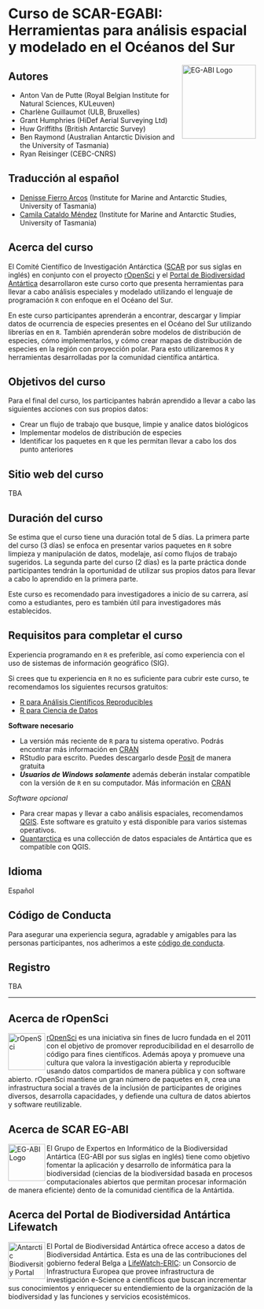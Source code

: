 # Curso de SCAR-EGABI: Herramientas para análisis espacial y modelado en el Océanos del Sur

<img src="/images/EGABI_logo.svg" alt="EG-ABI Logo" title="EG-ABI Logo" width="150"  align="right"/>

## Autores
  
- Anton Van de Putte (Royal Belgian Institute for Natural Sciences, KULeuven)  
- Charlène Guillaumot (ULB, Bruxelles)  
- Grant Humphries (HiDef Aerial Surveying Ltd)  
- Huw Griffiths (British Antarctic Survey)  
- Ben Raymond (Australian Antarctic Division and the University of Tasmania)  
- Ryan Reisinger (CEBC-CNRS)   

## Traducción al español
  
- [Denisse Fierro Arcos](https://github.com/lidefi87/) (Institute for Marine and Antarctic Studies, University of Tasmania)
- [Camila Cataldo Méndez](https://github.com/CCataldoM) (Institute for Marine and Antarctic Studies, University of Tasmania)
  
## Acerca del curso

El Comité Científico de Investigación Antárctica ([SCAR](www.scar.org) por sus siglas en inglés) en conjunto con el proyecto [rOpenSci](https://ropensci.org/) y el [Portal de Biodiversidad Antártica](www.biodiversity.aq) desarrollaron este curso corto que presenta herramientas para llevar a cabo análisis especiales y modelado utilizando el lenguaje de programación `R` con enfoque en el Océano del Sur.  

En este curso participantes aprenderán a encontrar, descargar y limpiar datos de ocurrencia de especies presentes en el Océano del Sur utilizando librerías en en `R`. También aprenderán sobre modelos de distribución de especies, cómo implementarlos, y cómo crear mapas de distribución de especies en la región con proyección polar. Para esto utilizaremos `R` y herramientas desarrolladas por la comunidad científica antártica. 
  
## Objetivos del curso

Para el final del curso, los participantes habrán aprendido a llevar a cabo las siguientes acciones con sus propios datos:  
  
- Crear un flujo de trabajo que busque, limpie y analice datos biológicos
- Implementar modelos de distribución de especies
- Identificar los paquetes en `R` que les permitan llevar a cabo los dos punto anteriores
  
## Sitio web del curso

TBA

## Duración del curso

Se estima que el curso tiene una duración total de 5 días. La primera parte del curso (3 días) se enfoca en presentar varios paquetes en `R` sobre limpieza y manipulación de datos, modelaje, así como flujos de trabajo sugeridos. La segunda parte del curso (2 días) es la parte práctica donde participantes tendrán la oportunidad de utilizar sus propios datos para llevar a cabo lo aprendido en la primera parte.  
  
Este curso es recomendado para investigadores a inicio de su carrera, así como a estudiantes, pero es también útil para investigadores más establecidos.  
  
## Requisitos para completar el curso

Experiencia programando en `R` es preferible, así como experiencia con el uso de sistemas de información geográfico (SIG).  
  
Si crees que tu experiencia en `R` no es suficiente para cubrir este curso, te recomendamos los siguientes recursos gratuitos:  
- [R para Análisis Científicos Reproducibles](https://swcarpentry.github.io/r-novice-gapminder-es/)
- [R para Ciencia de Datos](https://es.r4ds.hadley.nz/)
  
**Software necesario**  
- La versión más reciente de `R` para tu sistema operativo. Podrás encontrar más información en [CRAN](https://cran.r-project.org)  
- RStudio para escrito. Puedes descargarlo desde [Posit](https://posit.co/download/rstudio-desktop/) de manera gratuita
- ***Usuarios de Windows solamente*** además deberán instalar compatible con la versión de `R` en su computador. Más información en [CRAN](https://cran.r-project.org/bin/windows/Rtools/)  
  
*Software opcional*  
- Para crear mapas y llevar a cabo análisis espaciales, recomendamos [QGIS](https://www.qgis.org/en/site/forusers/download.html). Este software es gratuito y está disponible para varios sistemas operativos.   
- [Quantarctica](https://www.npolar.no/quantarctica/) es una collección de datos espaciales de Antártica que es compatible con QGIS.  
  
## Idioma
  
Español  
  
## Código de Conducta

Para asegurar una experiencia segura, agradable y amigables para las personas participantes, nos adherimos a este [código de conducta](coc.md).  
  
## Registro
   
TBA
  
----

## Acerca de rOpenSci
  
<img src="/images/icon_short_color.svg" alt="rOpenSci" title="rOpenSci Logo" width="75"  align="left"/>
  
[rOpenSci](https://ropensci.org/) es una iniciativa sin fines de lucro fundada en el 2011 con el objetivo de promover reproducibilidad en el desarrollo de código para fines científicos. Además apoya y promueve una cultura que valora la investigación abierta y reproducible usando datos compartidos de manera pública y con software abierto. rOpenSci mantiene un gran número de paquetes en `R`, crea una infrastructura social a través de la inclusión de participantes de origines diversos, desarrolla capacidades, y defiende una cultura de datos abiertos y software reutilizable.  
  
## Acerca de SCAR EG-ABI
  
<img src="/images/EGABI_logo.svg" alt="EG-ABI Logo" title="EG-ABI Logo" width="75"  align="left"/>
  
El Grupo de Expertos en Informático de la Biodiversidad Antártica (EG-ABI por sus siglas en inglés) tiene como objetivo fomentar la aplicación y desarrollo de informática para la biodiversidad (ciencias de la biodiversidad basada en procesos computacionales abiertos que permitan procesar información de manera eficiente) dento de la comunidad científica de la Antártida.  
  
## Acerca del Portal de Biodiversidad Antártica Lifewatch

<img src="/images/AntaBIF_Logo.jpg" alt="Antarctic Biodiversity Portal" title="Antarctic Biodiversity Portal" width="75"  align="left"/>

El Portal de Biodiversidad Antártica ofrece acceso a datos de Biodiversidad Antártica. Esta es una de las contribuciones del gobierno federal Belga a [LifeWatch-ERIC](https://www.lifewatch.eu/): un Consorcio de Infrastructura Europea que provee infrastructura de investigación e-Science a científicos que buscan incrementar sus conocimientos y enriquecer su entendiemiento de la organización de la biodiversidad y las funciones y servicios ecosistémicos.  
  
